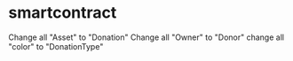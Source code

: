 # smartcontract
Change all "Asset" to "Donation"
Change all "Owner" to "Donor"
change all "color" to "DonationType"